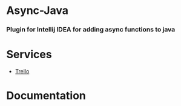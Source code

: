 # Async-Java
### Plugin for Intellij IDEA for adding async functions to java

# Services
- [Trello](https://trello.com/b/LnWqeyCX/java)

# Documentation
